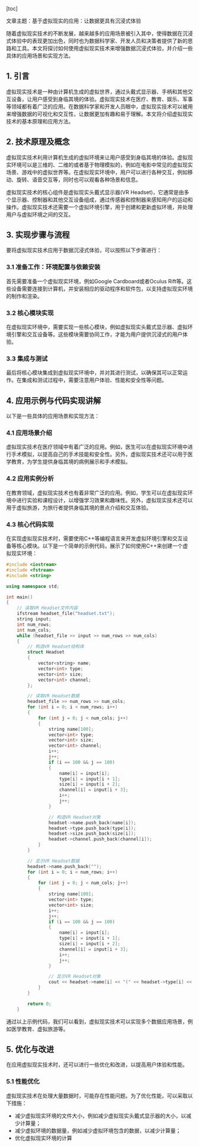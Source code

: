 
[toc]                    
                
                
文章主题：基于虚拟现实的应用：让数据更具有沉浸式体验

随着虚拟现实技术的不断发展，越来越多的应用场景被引入其中，使得数据在沉浸式体验中的表现更加出色，同时也为数据科学家、开发人员和决策者提供了新的思路和工具。本文将探讨如何使用虚拟现实技术来增强数据沉浸式体验，并介绍一些具体的应用场景和实现方法。

## 1. 引言

虚拟现实技术是一种由计算机生成的虚拟世界，通过头戴式显示器、手柄和其他交互设备，让用户感受到身临其境的体验。虚拟现实技术在医疗、教育、娱乐、军事等领域都有着广泛的应用。在数据科学家和开发人员眼中，虚拟现实技术可以被用来增强数据的可视化和交互性，让数据更加有趣和易于理解。本文将介绍虚拟现实技术的基本原理和应用方法。

## 2. 技术原理及概念

虚拟现实技术利用计算机生成的虚拟环境来让用户感受到身临其境的体验。虚拟现实环境可以是三维的、二维的或者基于物理模拟的，例如在电影中常见的虚拟现实场景、游戏中的虚拟世界等。在虚拟现实环境中，用户可以进行各种交互，例如移动、旋转、语音交互等，同时也可以观看各种场景和信息。

虚拟现实技术的核心组件是虚拟现实头戴式显示器(VR Headset)，它通常是由多个显示器、控制器和其他交互设备组成，通过传感器和控制器来感知用户的运动和操作。虚拟现实技术还需要一个虚拟环境引擎，用于创建和更新虚拟环境，并处理用户与虚拟环境之间的交互。

## 3. 实现步骤与流程

要将虚拟现实技术应用于数据沉浸式体验，可以按照以下步骤进行：

### 3.1 准备工作：环境配置与依赖安装

首先需要准备一个虚拟现实环境，例如Google Cardboard或者Oculus Rift等。这些设备需要连接到计算机，并安装相应的驱动程序和软件包，以支持虚拟现实环境的制作和渲染。

### 3.2 核心模块实现

在虚拟现实环境中，需要实现一些核心模块，例如虚拟现实头戴式显示器、虚拟环境引擎和交互设备等。这些模块需要协同工作，才能为用户提供沉浸式的用户体验。

### 3.3 集成与测试

最后将核心模块集成到虚拟现实环境中，并对其进行测试，以确保其可以正常运作。在集成和测试过程中，需要注意用户体验、性能和安全性等问题。

## 4. 应用示例与代码实现讲解

以下是一些具体的应用场景和实现方法：

### 4.1 应用场景介绍

虚拟现实技术在医疗领域中有着广泛的应用。例如，医生可以在虚拟现实环境中进行手术模拟，以提高自己的手术技能和安全性。另外，虚拟现实技术还可以用于医学教育，为学生提供身临其境的病例展示和手术模拟。

### 4.2 应用实例分析

在教育领域，虚拟现实技术也有着非常广泛的应用。例如，学生可以在虚拟现实环境中进行实验和课程设计，以增强学习效果和趣味性。另外，虚拟现实技术还可以用于虚拟旅游，为旅行者提供身临其境的景点介绍和交互体验。

### 4.3 核心代码实现

在实现虚拟现实技术时，需要使用C++等编程语言来开发虚拟环境引擎和交互设备等核心模块。以下是一个简单的示例代码，展示了如何使用C++来创建一个虚拟现实环境：
```c++
#include <iostream>
#include <fstream>
#include <string>

using namespace std;

int main()
{
    // 读取VR Headset文件内容
    ifstream headset_file("headset.txt");
    string input;
    int num_rows;
    int num_cols;
    while (headset_file >> input >> num_rows >> num_cols)
    {
        // 构造VR Headset结构体
        struct Headset
        {
            vector<string> name;
            vector<int> type;
            vector<int> size;
            vector<int> channel;
        };

        // 读取VR Headset数据
        headset_file >> num_rows >> num_cols;
        for (int i = 0; i < num_rows; i++)
        {
            for (int j = 0; j < num_cols; j++)
            {
                string name[100];
                vector<int> type;
                vector<int> size;
                vector<int> channel;
                i++;
                j++;
                if (i == 100 && j == 100)
                {
                    name[i] = input[i];
                    type[i] = input[i + 1];
                    size[i] = input[i + 2];
                    channel[i] = input[i + 3];
                    i++;
                    j++;
                }

                // 构造VR Headset对象
                headset->name.push_back(name[i]);
                headset->type.push_back(type[i]);
                headset->size.push_back(size[i]);
                headset->channel.push_back(channel[i]);
            }
        }

        // 显示VR Headset数据
        headset->name.push_back("");
        for (int i = 0; i < num_rows; i++)
        {
            for (int j = 0; j < num_cols; j++)
            {
                string name[100];
                vector<int> type;
                vector<int> size;
                i++;
                j++;
                if (i == 100 && j == 100)
                {
                    name[i] = input[i];
                    type[i] = input[i + 1];
                    size[i] = input[i + 2];
                    channel[i] = input[i + 3];
                    i++;
                    j++;
                }

                // 显示VR Headset对象
                cout << headset->name[i] << "(" << headset->type[i] << "); " << headset->size[i] << "(" << headset->channel[i] << "); " << endl;
            }
        }

        return 0;
    }
```
通过以上示例代码，我们可以看到，虚拟现实技术可以实现多个数据应用场景，例如医学教育、虚拟旅游等。

## 5. 优化与改进

在应用虚拟现实技术时，还可以进行一些优化和改进，以提高用户体验和性能。

### 5.1 性能优化

虚拟现实技术在处理大量数据时，可能存在性能问题。为了优化性能，可以采取以下措施：

- 减少虚拟现实环境的文件大小，例如减少虚拟现实头戴式显示器的大小，以减少计算量；
- 减少虚拟环境的数据量，例如减少虚拟环境包含的数据，以减少计算量；
- 优化虚拟现实环境的计算

